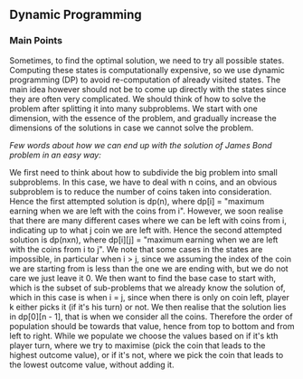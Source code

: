 
## Dynamic Programming

### Main Points
Sometimes, to find the optimal solution, we need to try all possible states.  
Computing these states is computationally expensive, so we use dynamic programming (DP) to avoid re-computation of already visited states.
The main idea however should not be to come up directly with the states since they are often very complicated.
We should think of how to solve the problem after splitting it into many subproblems.
We start with one dimension, with the essence of the problem, and gradually increase the dimensions of the solutions in case we cannot solve the problem.

*Few words about how we can end up with the solution of James Bond problem in an easy way:*

We first need to think about how to subdivide the big problem into small subproblems.
In this case, we have to deal with n coins, and an obvious subproblem is to reduce the number of coins taken into consideration.
Hence the first attempted solution is dp(n), where dp[i] = "maximum earning when we are left with the coins from i".
However, we soon realise that there are many different cases where we can be left with coins from i, indicating up to what j coin we are left with.
Hence the second attempted solution is dp(nxn), where dp[i][j] = "maximum earning when we are left with the coins from i to j".
We note that some cases in the states are impossible, in particular when i > j, since we assuming the index of the coin we are starting from is less than the one we are ending with, but we do not care we just leave it 0.
We then want to find the base case to start with, which is the subset of sub-problems that we already know the solution of, which in this case is when i = j, since when there is only on coin left, player k either picks it (if it's his turn) or not.
We then realise that the solution lies in dp[0][n - 1], that is when we consider all the coins. Therefore the order of population should be towards that value, hence from top to bottom and from left to right.
While we populate we choose the values based on if it's kth player turn, where we try to maximise (pick the coin that leads to the highest outcome value), or if it's not, where we pick the coin that leads to the lowest outcome value, without adding it.